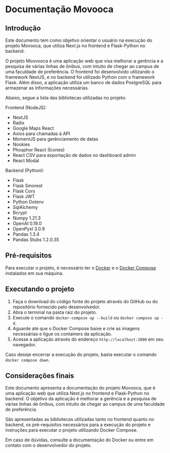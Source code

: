 # Documentação Movooca

## Introdução

Este documento tem como objetivo orientar o usuário na execução do projeto Movooca, que utiliza Next.js no frontend e Flask-Python no backend.

O projeto Moovooca é uma aplicação web que visa melhorar a gerência e a pesquisa de várias linhas de ônibus, com intuito de chegar ao campus de uma faculdade de preferência. O frontend foi desenvolvido utilizando o framework NextJS, e no backend foi utilizado Python com o framework Flask. Além disso, a aplicação utiliza um banco de dados PostgreSQL para armazenar as informações necessárias.

Abaixo, segue a lista das bibliotecas utilizadas no projeto:

Frontend (NodeJS):

- NextJS
- Radix
- Google Maps React
- Axios para chamadas à API
- MomentJS para gerênciamento de datas
- Nookies
- Phosphor React (Ícones)
- React CSV para exportação de dados no dashboard admin
- React Modal

Backend (Python):

- Flask
- Flask Smorest
- Flask Cors
- Flask JWT
- Python Dotenv
- SqlAlchemy
- Bcrypt
- Numpy 1.21.3
- OpenAI 0.19.0
- OpenPyxl 3.0.9
- Pandas 1.3.4
- Pandas Stubs 1.2.0.35

## Pré-requisitos

Para executar o projeto, é necessário ter o [Docker](https://www.docker.com/) e o [Docker Compose](https://docs.docker.com/compose/) instalados em sua máquina.

## Executando o projeto

1. Faça o download do código fonte do projeto através do GitHub ou do repositório fornecido pelo desenvolvedor.
2. Abra o terminal na pasta raiz do projeto.
3. Execute o comando `docker-compose up --build` ou `docker compose up -d`.
4. Aguarde até que o Docker Compose baixe e crie as imagens necessárias e ligue os containers da aplicação.
5. Acesse a aplicação através do endereço `http://localhost:3000` em seu navegador.

Caso deseje encerrar a execução do projeto, basta executar o comando `docker compose down`.

## Considerações finais

Este documento apresenta a documentação do projeto Movooca, que é uma aplicação web que utiliza Next.js no frontend e Flask-Python no backend. O objetivo da aplicação é melhorar a gerência e a pesquisa de várias linhas de ônibus, com intuito de chegar ao campus de uma faculdade de preferência.

São apresentadas as bibliotecas utilizadas tanto no frontend quanto no backend, os pré-requisitos necessários para a execução do projeto e instruções para executar o projeto utilizando Docker Compose.

Em caso de dúvidas, consulte a documentação do Docker ou entre em contato com o desenvolvedor do projeto.

